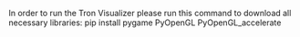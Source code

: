 In order to run the Tron Visualizer please run this command to download all necessary libraries:
pip install pygame PyOpenGL PyOpenGL_accelerate
